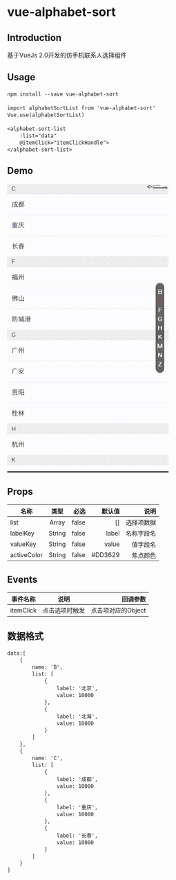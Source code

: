 # vue-alphabet-sort

## Introduction
基于VueJs 2.0开发的仿手机联系人选择组件

## Usage

```
npm install --save vue-alphabet-sort

import alphabetSortList from 'vue-alphabet-sort'
Vue.use(alphabetSortList)

<alphabet-sort-list
    :list="data"
    @itemClick="itemClickHandle">
</alphabet-sort-list>
```

## Demo
![](demo.gif)


## Props
名称|类型|必选|默认值|说明
---|:---:|---:|---:|---:
list | Array | false | [] | 选择项数据
labelKey | String | false | label | 名称字段名
valueKey | String | false | value | 值字段名
activeColor | String | false | #DD3629 | 焦点颜色

## Events

事件名称|说明|回调参数
---|:---:|---:
itemClick | 点击选项时触发 | 点击项对应的Object

## 数据格式

```
data:[
    {
        name: 'B',
        list: [
            {
                label: '北京',
                value: 10000
            },
            {
                label: '北海',
                value: 10000
            }
        ]
    },
    {
        name: 'C',
        list: [
            {
                label: '成都',
                value: 10000
            },
            {
                label: '重庆',
                value: 10000
            },
            {
                label: '长春',
                value: 10000
            }
        ]
    }
]

```